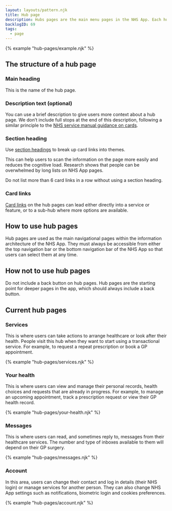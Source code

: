 ```yaml
---
layout: layouts/pattern.njk
title: Hub page
description: Hubs pages are the main menu pages in the NHS App. Each hub page contains a group of related links.
backlogID: 69
tags:
  - page
---
```


{% example "hub-pages/example.njk" %}

## The structure of a hub page

### Main heading

This is the name of the hub page.

### Description text (optional)

You can use a brief description to give users more context about a hub page. We don’t include full stops at the end of this description, following a similar principle to the [NHS service manual guidance on cards](https://service-manual.nhs.uk/content/formatting-and-punctuation#full-stops).

### Section heading

Use [section headings](/components/section-heading) to break up card links into themes.

This can help users to scan the information on the page more easily and reduces the cognitive load. Research shows that people can be overwhelmed by long lists on NHS App pages.

Do not list more than 6 card links in a row without using a section heading.

### Card links

[Card links](/components/card-links) on the hub pages can lead either directly into a service or feature, or to a sub-hub where more options are available.

## How to use hub pages

Hub pages are used as the main navigational pages within the information architecture of the NHS App. They must always be accessible from either the top navigation bar or the bottom navigation bar of the NHS App so that users can select them at any time.

## How not to use hub pages

Do not include a back button on hub pages. Hub pages are the starting point for deeper pages in the app, which should always include a back button.

## Current hub pages

### Services

This is where users can take actions to arrange healthcare or look after their health. People visit this hub when they want to start using a transactional service. For example, to request a repeat prescription or book a GP appointment.

{% example "hub-pages/services.njk" %}

### Your health

This is where users can view and manage their personal records, health choices and requests that are already in progress. For example, to manage an upcoming appointment, track a prescription request or view their GP health record.

{% example "hub-pages/your-health.njk" %}

### Messages

This is where users can read, and sometimes reply to, messages from their healthcare services. The number and type of inboxes available to them will depend on their GP surgery.

{% example "hub-pages/messages.njk" %}

### Account

In this area, users can change their contact and log in details (their NHS login) or manage services for another person. They can also change NHS App settings such as notifications, biometric login and cookies preferences.

{% example "hub-pages/account.njk" %}
